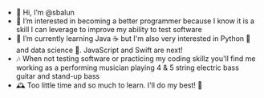 - 👋 Hi, I’m @sbalun
- 👀 I’m interested in becoming a better programmer because I know it is a skill I can leverage to improve my ability to test software
- 🌱 I’m currently learning Java ☕️ but I'm also very interested in Python 🐍 and data science 🔬.  JavaScript and Swift are next!
- 🎶 When not testing software or practicing my coding skillz you'll find me working as a performing musician playing 4 & 5 string electric bass guitar and stand-up bass
- 🕰 Too little time and so much to learn. I'll do my best! 🙂

<!---
sbalun/sbalun is a ✨ special ✨ repository because its `README.md` (this file) appears on your GitHub profile.
You can click the Preview link to take a look at your changes.
--->
